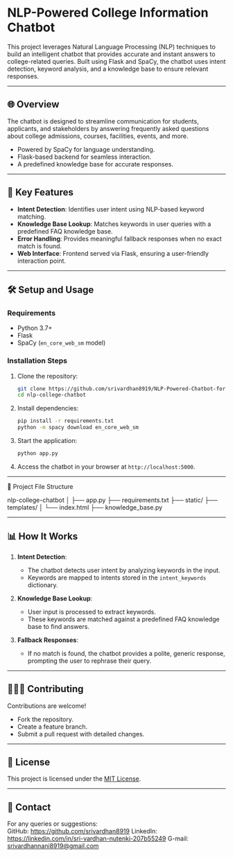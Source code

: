# NLP-Powered College Information Chatbot  

This project leverages Natural Language Processing (NLP) techniques to build an intelligent chatbot that provides accurate and instant answers to college-related queries. Built using Flask and SpaCy, the chatbot uses intent detection, keyword analysis, and a knowledge base to ensure relevant responses.  

---

## 🌐 **Overview**  
The chatbot is designed to streamline communication for students, applicants, and stakeholders by answering frequently asked questions about college admissions, courses, facilities, events, and more.  
- Powered by SpaCy for language understanding.  
- Flask-based backend for seamless interaction.  
- A predefined knowledge base for accurate responses.  

---

## 🚀 **Key Features**  
- **Intent Detection**: Identifies user intent using NLP-based keyword matching.  
- **Knowledge Base Lookup**: Matches keywords in user queries with a predefined FAQ knowledge base.  
- **Error Handling**: Provides meaningful fallback responses when no exact match is found.  
- **Web Interface**: Frontend served via Flask, ensuring a user-friendly interaction point.  

---

## 🛠️ **Setup and Usage**  

### **Requirements**  
- Python 3.7+  
- Flask  
- SpaCy (`en_core_web_sm` model)  

### **Installation Steps**  
1. Clone the repository:  
   ```bash  
   git clone https://github.com/srivardhan8919/NLP-Powered-Chatbot-for-College-Information.git  
   cd nlp-college-chatbot  
   ```  

2. Install dependencies:  
   ```bash  
   pip install -r requirements.txt  
   python -m spacy download en_core_web_sm  
   ```  

3. Start the application:  
   ```bash  
   python app.py  
   ```  

4. Access the chatbot in your browser at `http://localhost:5000`.  

---

📁 Project File Structure

nlp-college-chatbot
│
├── app.py
├── requirements.txt
├── static/
├── templates/
│   └── index.html
├── knowledge_base.py

---

## 📊 **How It Works**  
1. **Intent Detection**:  
   - The chatbot detects user intent by analyzing keywords in the input.  
   - Keywords are mapped to intents stored in the `intent_keywords` dictionary.  

2. **Knowledge Base Lookup**:  
   - User input is processed to extract keywords.  
   - These keywords are matched against a predefined FAQ knowledge base to find answers.  

3. **Fallback Responses**:  
   - If no match is found, the chatbot provides a polite, generic response, prompting the user to rephrase their query.  

---

## 🧑‍🤝‍🧑 **Contributing**  
Contributions are welcome!  
- Fork the repository.  
- Create a feature branch.  
- Submit a pull request with detailed changes.  

---

## 📄 **License**  
This project is licensed under the [MIT License](LICENSE).  

---

## 🔗 **Contact**  
For any queries or suggestions:  
GitHub: https://github.com/srivardhan8919
LinkedIn: https://linkedin.com/in/sri-vardhan-nutenki-207b55249
G-mail: srivardhannani8919@gmail.com
